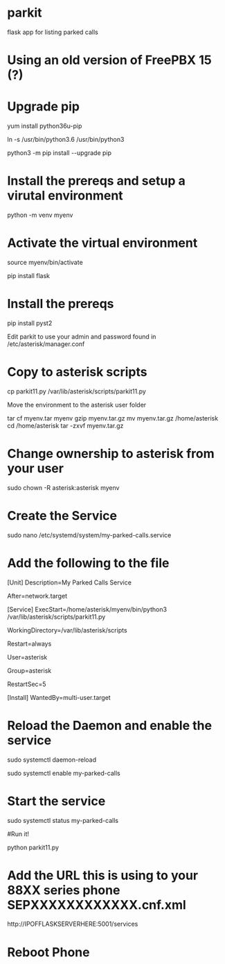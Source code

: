 # parkit
flask app for listing parked calls

# Using an old version of FreePBX 15 (?) 
# Upgrade pip 
yum install python36u-pip

ln -s /usr/bin/python3.6 /usr/bin/python3

python3 -m pip install --upgrade pip


# Install the prereqs and setup a virutal environment

python -m venv myenv

# Activate the virtual environment

source myenv/bin/activate

pip install flask

# Install the prereqs
pip install pyst2

Edit parkit to use your admin and password found in /etc/asterisk/manager.conf

# Copy to asterisk scripts 

cp parkit11.py /var/lib/asterisk/scripts/parkit11.py

Move the environment to the asterisk user folder

tar cf myenv.tar myenv
gzip myenv.tar.gz
mv myenv.tar.gz /home/asterisk
cd /home/asterisk
tar -zxvf myenv.tar.gz

# Change ownership to asterisk from your user

sudo chown -R asterisk:asterisk myenv

# Create the Service

sudo nano /etc/systemd/system/my-parked-calls.service

# Add the following to the file

[Unit]
Description=My Parked Calls Service

After=network.target

[Service]
ExecStart=/home/asterisk/myenv/bin/python3 /var/lib/asterisk/scripts/parkit11.py

WorkingDirectory=/var/lib/asterisk/scripts

Restart=always

User=asterisk

Group=asterisk

RestartSec=5

[Install]
WantedBy=multi-user.target

# Reload the Daemon and enable the service

sudo systemctl daemon-reload

sudo systemctl enable my-parked-calls

# Start the service

sudo systemctl status my-parked-calls


#Run it!

python parkit11.py

# Add the URL this is using to your 88XX series phone SEPXXXXXXXXXXXX.cnf.xml

<directoryURL>http://IPOFFLASKSERVERHERE:5001/services</directoryURL>

# Reboot Phone
